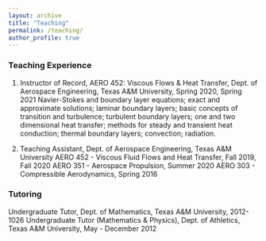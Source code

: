 ```yaml
---
layout: archive
title: "Teaching"
permalink: /teaching/
author_profile: true
---
```


### Teaching Experience
1.  Instructor of Record, AERO 452: Viscous Flows & Heat Transfer, Dept. of Aerospace Engineering, Texas A&M University, Spring 2020, Spring 2021
Navier-Stokes and boundary layer equations; exact and approximate solutions; laminar boundary layers; 
basic concepts of transition and turbulence; turbulent boundary layers; one and two dimensional heat transfer; 
methods for steady and transient heat conduction; thermal boundary layers; convection; radiation.



1. Teaching Assistant, Dept. of Aerospace Engineering, Texas A&M University 
AERO 452 - Viscous Fluid Flows and Heat Transfer, Fall 2019, Fall 2020
AERO 351 - Aerospace Propulsion, Summer 2020
AERO 303 - Compressible Aerodynamics, Spring 2016



### Tutoring
Undergraduate Tutor, Dept. of Mathematics, Texas A&M University,  2012-1026
Undergraduate Tutor (Mathematics & Physics), Dept. of Athletics, Texas A&M University, May - December 2012 
